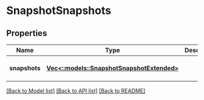 # SnapshotSnapshots

## Properties
Name | Type | Description | Notes
------------ | ------------- | ------------- | -------------
**snapshots** | [**Vec<::models::SnapshotSnapshotExtended>**](SnapshotSnapshotExtended.md) |  | [optional] [default to null]

[[Back to Model list]](../README.md#documentation-for-models) [[Back to API list]](../README.md#documentation-for-api-endpoints) [[Back to README]](../README.md)


